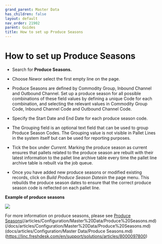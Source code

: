 ```yaml
---
grand_parent: Master Data
has_children: false
layout: default
nav_order: 21902
parent: Guides
title: How to set up Produce Seasons
---
```


# How to set up Produce Seasons

* Search for **Produce Seasons.**




* Choose *New*or select the first empty line on the page.




* Produce Seasons are defined by Commodity Group, Inbound Channel and Outbound Channel. Set up a produce season for all possible combinations of these field values by defining a unique Code for each combination, and selecting the relevant values in Commodity Group Code, Inbound Channel Code and Outbound Channel Code.




* Specify the Start Date and End Date for each produce season code.




* The Grouping field is an optional text field that can be used to group Produce Season Codes. The Grouping value is not visible in Pallet Lines in the system itself but can be used for reporting purposes.




* Tick the box under *Current*. Marking the produce season as current ensures that pallets related to the produce season are rebuilt with their latest information to the pallet line archive table every time the pallet line archive table is rebuilt via the job queue.




* Once you have added new produce seasons or modified existing records, click on *Build Produce Season Dates*in the page menu. This rebuilds the produce season dates to ensure that the correct produce season code is reflected on each pallet line.







**Example of produce seasons**

![](https://s3.amazonaws.com/cdn.freshdesk.com/data/helpdesk/attachments/production/8098452921/original/MB9KGU-BYY9WVYEHjyYfK-eHnKEE3BGFFQ.png?1653985884)




For more information on produce seasons, please see [Produce Seasons](/articles/Configuration/Master%20Data/Produce%20Seasons)(/articles/Configuration/Master%20Data/Produce%20Seasons.md)(/docs/articles/Configuration/Master%20Data/Produce%20Seasons.md)(docs/articles/Configuration/Master Data/Produce Seasons.md)(https://linc.freshdesk.com/en/support/solutions/articles/8000097800)